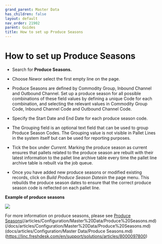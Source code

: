 ```yaml
---
grand_parent: Master Data
has_children: false
layout: default
nav_order: 21902
parent: Guides
title: How to set up Produce Seasons
---
```


# How to set up Produce Seasons

* Search for **Produce Seasons.**




* Choose *New*or select the first empty line on the page.




* Produce Seasons are defined by Commodity Group, Inbound Channel and Outbound Channel. Set up a produce season for all possible combinations of these field values by defining a unique Code for each combination, and selecting the relevant values in Commodity Group Code, Inbound Channel Code and Outbound Channel Code.




* Specify the Start Date and End Date for each produce season code.




* The Grouping field is an optional text field that can be used to group Produce Season Codes. The Grouping value is not visible in Pallet Lines in the system itself but can be used for reporting purposes.




* Tick the box under *Current*. Marking the produce season as current ensures that pallets related to the produce season are rebuilt with their latest information to the pallet line archive table every time the pallet line archive table is rebuilt via the job queue.




* Once you have added new produce seasons or modified existing records, click on *Build Produce Season Dates*in the page menu. This rebuilds the produce season dates to ensure that the correct produce season code is reflected on each pallet line.







**Example of produce seasons**

![](https://s3.amazonaws.com/cdn.freshdesk.com/data/helpdesk/attachments/production/8098452921/original/MB9KGU-BYY9WVYEHjyYfK-eHnKEE3BGFFQ.png?1653985884)




For more information on produce seasons, please see [Produce Seasons](/articles/Configuration/Master%20Data/Produce%20Seasons)(/articles/Configuration/Master%20Data/Produce%20Seasons.md)(/docs/articles/Configuration/Master%20Data/Produce%20Seasons.md)(docs/articles/Configuration/Master Data/Produce Seasons.md)(https://linc.freshdesk.com/en/support/solutions/articles/8000097800)